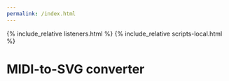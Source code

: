 ```yaml
---
permalink: /index.html
---
```


{% include_relative listeners.html %}
{% include_relative scripts-local.html %}

<h1> MIDI-to-SVG converter </h1>


<div id="display-area"></div>


